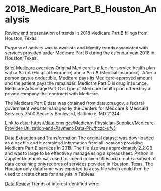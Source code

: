 # 2018_Medicare_Part_B_Houston_Analysis
Review and presentation of trends in 2018 Medicare Part B filings from Houston, Texas

Purpose of activity was to evaluate and identify trends associated with services provided under Medicare Part B during the calendar year 2018 in Houston, Texas. 

<u>Brief Medicare overview</u>
Original Medicare is a fee-for-service health plan with a Part A (Hospital Insurance) and a Part B (Medical Insurance).  After a person pays a deductible, Medicare pays its Medicare-approved amount and the patient pays the remainder.  Medicare Part D is drug insurance.  Medicare Advantage Part C is type of Medicare health plan offered by a private company that contracts with Medicare.

The Medicare Part B data was obtained from data.cms.gov, a federal government website managed by the Centers for Medicare & Medicaid Services, 7500 Security Boulevard, Baltimore, MD 21244

Link to data: https://data.cms.gov/Medicare-Physician-Supplier/Medicare-Provider-Utilization-and-Payment-Data-Phy/hczc-ufy5

<u>Data Extraction and Transformation</u>
The original dataset was downloaded as a csv file and it contained information from all locations providing Medicare Part B services in 2018.  The file size was approximately 2.2 GB and was to large to be effectively manage using a spreadsheet.  Python in Jupyter Notebook was used to amend column titles and create a subset of data containing only records of services provided in Houston, Texas.  The Houston only dataframe was exported to a csv file which could then be used to create charts for analysis in Tableau.

<u>Data Review</u>
Trends of interest identified were:

